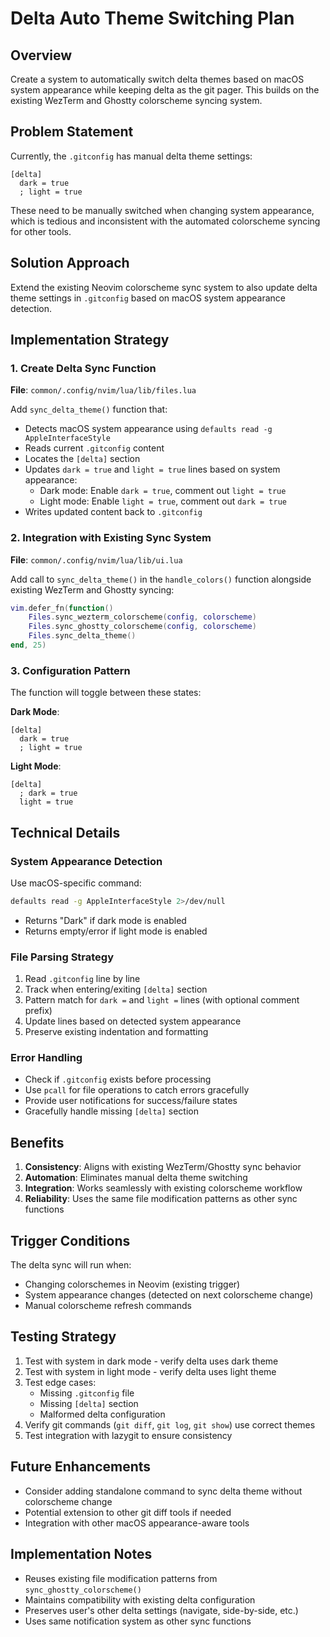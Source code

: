 # Delta Auto Theme Switching Plan

## Overview

Create a system to automatically switch delta themes based on macOS system appearance while keeping delta as the git pager. This builds on the existing WezTerm and Ghostty colorscheme syncing system.

## Problem Statement

Currently, the `.gitconfig` has manual delta theme settings:
```
[delta]
  dark = true
  ; light = true
```

These need to be manually switched when changing system appearance, which is tedious and inconsistent with the automated colorscheme syncing for other tools.

## Solution Approach

Extend the existing Neovim colorscheme sync system to also update delta theme settings in `.gitconfig` based on macOS system appearance detection.

## Implementation Strategy

### 1. Create Delta Sync Function

**File**: `common/.config/nvim/lua/lib/files.lua`

Add `sync_delta_theme()` function that:
- Detects macOS system appearance using `defaults read -g AppleInterfaceStyle`
- Reads current `.gitconfig` content
- Locates the `[delta]` section
- Updates `dark = true` and `light = true` lines based on system appearance:
  - Dark mode: Enable `dark = true`, comment out `light = true`
  - Light mode: Enable `light = true`, comment out `dark = true`
- Writes updated content back to `.gitconfig`

### 2. Integration with Existing Sync System

**File**: `common/.config/nvim/lua/lib/ui.lua`

Add call to `sync_delta_theme()` in the `handle_colors()` function alongside existing WezTerm and Ghostty syncing:
```lua
vim.defer_fn(function()
    Files.sync_wezterm_colorscheme(config, colorscheme)
    Files.sync_ghostty_colorscheme(config, colorscheme)
    Files.sync_delta_theme()
end, 25)
```

### 3. Configuration Pattern

The function will toggle between these states:

**Dark Mode**:
```
[delta]
  dark = true
  ; light = true
```

**Light Mode**:
```
[delta]
  ; dark = true
  light = true
```

## Technical Details

### System Appearance Detection

Use macOS-specific command:
```bash
defaults read -g AppleInterfaceStyle 2>/dev/null
```
- Returns "Dark" if dark mode is enabled
- Returns empty/error if light mode is enabled

### File Parsing Strategy

1. Read `.gitconfig` line by line
2. Track when entering/exiting `[delta]` section
3. Pattern match for `dark =` and `light =` lines (with optional comment prefix)
4. Update lines based on detected system appearance
5. Preserve existing indentation and formatting

### Error Handling

- Check if `.gitconfig` exists before processing
- Use `pcall` for file operations to catch errors gracefully
- Provide user notifications for success/failure states
- Gracefully handle missing `[delta]` section

## Benefits

1. **Consistency**: Aligns with existing WezTerm/Ghostty sync behavior
2. **Automation**: Eliminates manual delta theme switching
3. **Integration**: Works seamlessly with existing colorscheme workflow
4. **Reliability**: Uses the same file modification patterns as other sync functions

## Trigger Conditions

The delta sync will run when:
- Changing colorschemes in Neovim (existing trigger)
- System appearance changes (detected on next colorscheme change)
- Manual colorscheme refresh commands

## Testing Strategy

1. Test with system in dark mode - verify delta uses dark theme
2. Test with system in light mode - verify delta uses light theme
3. Test edge cases:
   - Missing `.gitconfig` file
   - Missing `[delta]` section
   - Malformed delta configuration
4. Verify git commands (`git diff`, `git log`, `git show`) use correct themes
5. Test integration with lazygit to ensure consistency

## Future Enhancements

- Consider adding standalone command to sync delta theme without colorscheme change
- Potential extension to other git diff tools if needed
- Integration with other macOS appearance-aware tools

## Implementation Notes

- Reuses existing file modification patterns from `sync_ghostty_colorscheme()`
- Maintains compatibility with existing delta configuration
- Preserves user's other delta settings (navigate, side-by-side, etc.)
- Uses same notification system as other sync functions